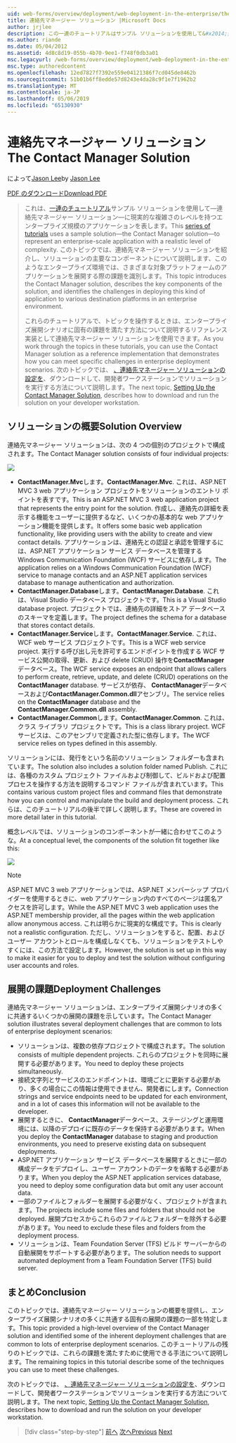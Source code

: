```yaml
---
uid: web-forms/overview/deployment/web-deployment-in-the-enterprise/the-contact-manager-solution
title: 連絡先マネージャー ソリューション |Microsoft Docs
author: jrjlee
description: この一連のチュートリアルはサンプル ソリューションを使用して&#x2014;連絡先マネージャー ソリューション&#x2014;現実的なレベルで、エンタープライズ規模のアプリケーションを表す.
ms.author: riande
ms.date: 05/04/2012
ms.assetid: 4d8c8d19-055b-4b70-9ee1-f748f0db3a01
msc.legacyurl: /web-forms/overview/deployment/web-deployment-in-the-enterprise/the-contact-manager-solution
msc.type: authoredcontent
ms.openlocfilehash: 12ed7827f7392e559e04121386f7cd045de8462b
ms.sourcegitcommit: 51b01b6ff8edde57d8243e4da28c9f1e7f1962b2
ms.translationtype: MT
ms.contentlocale: ja-JP
ms.lasthandoff: 05/06/2019
ms.locfileid: "65130930"
---
```

# <a name="the-contact-manager-solution"></a><span data-ttu-id="99a3c-103">連絡先マネージャー ソリューション</span><span class="sxs-lookup"><span data-stu-id="99a3c-103">The Contact Manager Solution</span></span>

<span data-ttu-id="99a3c-104">によって[Jason Lee](https://github.com/jrjlee)</span><span class="sxs-lookup"><span data-stu-id="99a3c-104">by [Jason Lee](https://github.com/jrjlee)</span></span>

[<span data-ttu-id="99a3c-105">PDF のダウンロード</span><span class="sxs-lookup"><span data-stu-id="99a3c-105">Download PDF</span></span>](https://msdnshared.blob.core.windows.net/media/MSDNBlogsFS/prod.evol.blogs.msdn.com/CommunityServer.Blogs.Components.WeblogFiles/00/00/00/63/56/8130.DeployingWebAppsInEnterpriseScenarios.pdf)

> <span data-ttu-id="99a3c-106">これは、[一連のチュートリアル](web-deployment-in-the-enterprise.md)サンプル ソリューションを使用して&#x2014;連絡先マネージャー ソリューション&#x2014;に現実的な複雑さのレベルを持つエンタープライズ規模のアプリケーションを表します。</span><span class="sxs-lookup"><span data-stu-id="99a3c-106">This [series of tutorials](web-deployment-in-the-enterprise.md) uses a sample solution&#x2014;the Contact Manager solution&#x2014;to represent an enterprise-scale application with a realistic level of complexity.</span></span> <span data-ttu-id="99a3c-107">このトピックでは、連絡先マネージャー ソリューションを紹介し、ソリューションの主要なコンポーネントについて説明します、このようなエンタープライズ環境では、さまざまな対象プラットフォームのアプリケーションを展開する際の課題を識別します。</span><span class="sxs-lookup"><span data-stu-id="99a3c-107">This topic introduces the Contact Manager solution, describes the key components of the solution, and identifies the challenges in deploying this kind of application to various destination platforms in an enterprise environment.</span></span>
> 
> <span data-ttu-id="99a3c-108">これらのチュートリアルで、トピックを操作するときは、エンタープライズ展開シナリオに固有の課題を満たす方法について説明するリファレンス実装として連絡先マネージャー ソリューションを使用できます。</span><span class="sxs-lookup"><span data-stu-id="99a3c-108">As you work through the topics in these tutorials, you can use the Contact Manager solution as a reference implementation that demonstrates how you can meet specific challenges in enterprise deployment scenarios.</span></span> <span data-ttu-id="99a3c-109">次のトピックでは、 [、連絡先マネージャー ソリューションの設定を](setting-up-the-contact-manager-solution.md)、ダウンロードして、開発者ワークステーションでソリューションを実行する方法について説明します。</span><span class="sxs-lookup"><span data-stu-id="99a3c-109">The next topic, [Setting Up the Contact Manager Solution](setting-up-the-contact-manager-solution.md), describes how to download and run the solution on your developer workstation.</span></span>

## <a name="solution-overview"></a><span data-ttu-id="99a3c-110">ソリューションの概要</span><span class="sxs-lookup"><span data-stu-id="99a3c-110">Solution Overview</span></span>

<span data-ttu-id="99a3c-111">連絡先マネージャー ソリューションは、次の 4 つの個別のプロジェクトで構成されます。</span><span class="sxs-lookup"><span data-stu-id="99a3c-111">The Contact Manager solution consists of four individual projects:</span></span>

![](the-contact-manager-solution/_static/image1.png)

- <span data-ttu-id="99a3c-112">**ContactManager.Mvc**します。</span><span class="sxs-lookup"><span data-stu-id="99a3c-112">**ContactManager.Mvc**.</span></span> <span data-ttu-id="99a3c-113">これは、ASP.NET MVC 3 web アプリケーション プロジェクトをソリューションのエントリ ポイントを表すです。</span><span class="sxs-lookup"><span data-stu-id="99a3c-113">This is an ASP.NET MVC 3 web application project that represents the entry point for the solution.</span></span> <span data-ttu-id="99a3c-114">作成し、連絡先の詳細を表示する機能をユーザーに提供するなど、いくつかの基本的な web アプリケーション機能を提供します。</span><span class="sxs-lookup"><span data-stu-id="99a3c-114">It offers some basic web application functionality, like providing users with the ability to create and view contact details.</span></span> <span data-ttu-id="99a3c-115">アプリケーションは、連絡先との認証と承認を管理するには、ASP.NET アプリケーション サービス データベースを管理する Windows Communication Foundation (WCF) サービスに依存します。</span><span class="sxs-lookup"><span data-stu-id="99a3c-115">The application relies on a Windows Communication Foundation (WCF) service to manage contacts and an ASP.NET application services database to manage authentication and authorization.</span></span>
- <span data-ttu-id="99a3c-116">**ContactManager.Database**します。</span><span class="sxs-lookup"><span data-stu-id="99a3c-116">**ContactManager.Database**.</span></span> <span data-ttu-id="99a3c-117">これは、Visual Studio データベース プロジェクトです。</span><span class="sxs-lookup"><span data-stu-id="99a3c-117">This is a Visual Studio database project.</span></span> <span data-ttu-id="99a3c-118">プロジェクトでは、連絡先の詳細をストア データベースのスキーマを定義します。</span><span class="sxs-lookup"><span data-stu-id="99a3c-118">The project defines the schema for a database that stores contact details.</span></span>
- <span data-ttu-id="99a3c-119">**ContactManager.Service**します。</span><span class="sxs-lookup"><span data-stu-id="99a3c-119">**ContactManager.Service**.</span></span> <span data-ttu-id="99a3c-120">これは、WCF web サービス プロジェクトです。</span><span class="sxs-lookup"><span data-stu-id="99a3c-120">This is a WCF web service project.</span></span> <span data-ttu-id="99a3c-121">実行する呼び出し元を許可するエンドポイントを作成する WCF サービス公開の取得、更新、および delete (CRUD) 操作を**ContactManager**データベース。</span><span class="sxs-lookup"><span data-stu-id="99a3c-121">The WCF service exposes an endpoint that allows callers to perform create, retrieve, update, and delete (CRUD) operations on the **ContactManager** database.</span></span> <span data-ttu-id="99a3c-122">サービスが依存、 **ContactManager**データベースおよび**ContactManager.Common.dll**アセンブリ。</span><span class="sxs-lookup"><span data-stu-id="99a3c-122">The service relies on the **ContactManager** database and the **ContactManager.Common.dll** assembly.</span></span>
- <span data-ttu-id="99a3c-123">**ContactManager.Common**します。</span><span class="sxs-lookup"><span data-stu-id="99a3c-123">**ContactManager.Common**.</span></span> <span data-ttu-id="99a3c-124">これは、クラス ライブラリ プロジェクトです。</span><span class="sxs-lookup"><span data-stu-id="99a3c-124">This is a class library project.</span></span> <span data-ttu-id="99a3c-125">WCF サービスは、このアセンブリで定義された型に依存します。</span><span class="sxs-lookup"><span data-stu-id="99a3c-125">The WCF service relies on types defined in this assembly.</span></span>

<span data-ttu-id="99a3c-126">ソリューションには、発行をという名前のソリューション フォルダーも含まれています。</span><span class="sxs-lookup"><span data-stu-id="99a3c-126">The solution also includes a solution folder named Publish.</span></span> <span data-ttu-id="99a3c-127">これには、各種のカスタム プロジェクト ファイルおよび制御して、ビルドおよび配置プロセスを操作する方法を説明するコマンド ファイルが含まれています。</span><span class="sxs-lookup"><span data-stu-id="99a3c-127">This contains various custom project files and command files that demonstrate how you can control and manipulate the build and deployment process.</span></span> <span data-ttu-id="99a3c-128">これらは、このチュートリアルの後半で詳しく説明します。</span><span class="sxs-lookup"><span data-stu-id="99a3c-128">These are covered in more detail later in this tutorial.</span></span>

<span data-ttu-id="99a3c-129">概念レベルでは、ソリューションのコンポーネントが一緒に合わせてこのような。</span><span class="sxs-lookup"><span data-stu-id="99a3c-129">At a conceptual level, the components of the solution fit together like this:</span></span>

![](the-contact-manager-solution/_static/image2.png)

> [!NOTE]
> <span data-ttu-id="99a3c-130">ASP.NET MVC 3 web アプリケーションでは、ASP.NET メンバーシップ プロバイダーを使用するときに、web アプリケーション内のすべてのページは匿名アクセスを許可します。</span><span class="sxs-lookup"><span data-stu-id="99a3c-130">While the ASP.NET MVC 3 web application uses the ASP.NET membership provider, all the pages within the web application allow anonymous access.</span></span> <span data-ttu-id="99a3c-131">これは明らかに現実的な構成です。</span><span class="sxs-lookup"><span data-stu-id="99a3c-131">This is clearly not a realistic configuration.</span></span> <span data-ttu-id="99a3c-132">ただし、ソリューションをすると、配置、およびユーザー アカウントとロールを構成しなくても、ソリューションをテストしやすくには、この方法で設定します。</span><span class="sxs-lookup"><span data-stu-id="99a3c-132">However, the solution is set up in this way to make it easier for you to deploy and test the solution without configuring user accounts and roles.</span></span>

## <a name="deployment-challenges"></a><span data-ttu-id="99a3c-133">展開の課題</span><span class="sxs-lookup"><span data-stu-id="99a3c-133">Deployment Challenges</span></span>

<span data-ttu-id="99a3c-134">連絡先マネージャー ソリューションは、エンタープライズ展開シナリオの多くに共通するいくつかの展開の課題を示しています。</span><span class="sxs-lookup"><span data-stu-id="99a3c-134">The Contact Manager solution illustrates several deployment challenges that are common to lots of enterprise deployment scenarios:</span></span>

- <span data-ttu-id="99a3c-135">ソリューションは、複数の依存プロジェクトで構成されます。</span><span class="sxs-lookup"><span data-stu-id="99a3c-135">The solution consists of multiple dependent projects.</span></span> <span data-ttu-id="99a3c-136">これらのプロジェクトを同時に展開する必要があります。</span><span class="sxs-lookup"><span data-stu-id="99a3c-136">You need to deploy these projects simultaneously.</span></span>
- <span data-ttu-id="99a3c-137">接続文字列とサービスのエンドポイントは、環境ごとに更新する必要があり、多くの場合にこの情報は使用できません、開発者にします。</span><span class="sxs-lookup"><span data-stu-id="99a3c-137">Connection strings and service endpoints need to be updated for each environment, and in a lot of cases this information will not be available to the developer.</span></span>
- <span data-ttu-id="99a3c-138">展開するときに、 **ContactManager**データベース、ステージングと運用環境には、以降のデプロイに既存のデータを保持する必要があります。</span><span class="sxs-lookup"><span data-stu-id="99a3c-138">When you deploy the **ContactManager** database to staging and production environments, you need to preserve existing data on subsequent deployments.</span></span>
- <span data-ttu-id="99a3c-139">ASP.NET アプリケーション サービス データベースを展開するときに一部の構成データをデプロイし、ユーザー アカウントのデータを省略する必要があります。</span><span class="sxs-lookup"><span data-stu-id="99a3c-139">When you deploy the ASP.NET application services database, you need to deploy some configuration data but omit any user account data.</span></span>
- <span data-ttu-id="99a3c-140">一部のファイルとフォルダーを展開する必要がなく、プロジェクトが含まれます。</span><span class="sxs-lookup"><span data-stu-id="99a3c-140">The projects include some files and folders that should not be deployed.</span></span> <span data-ttu-id="99a3c-141">展開プロセスからこれらのファイルとフォルダーを除外する必要があります。</span><span class="sxs-lookup"><span data-stu-id="99a3c-141">You need to exclude these files and folders from the deployment process.</span></span>
- <span data-ttu-id="99a3c-142">ソリューションは、Team Foundation Server (TFS) ビルド サーバーからの自動展開をサポートする必要があります。</span><span class="sxs-lookup"><span data-stu-id="99a3c-142">The solution needs to support automated deployment from a Team Foundation Server (TFS) build server.</span></span>

## <a name="conclusion"></a><span data-ttu-id="99a3c-143">まとめ</span><span class="sxs-lookup"><span data-stu-id="99a3c-143">Conclusion</span></span>

<span data-ttu-id="99a3c-144">このトピックでは、連絡先マネージャー ソリューションの概要を提供し、エンタープライズ展開シナリオの多くに共通する固有の展開の課題の一部を特定します。</span><span class="sxs-lookup"><span data-stu-id="99a3c-144">This topic provided a high-level overview of the Contact Manager solution and identified some of the inherent deployment challenges that are common to lots of enterprise deployment scenarios.</span></span> <span data-ttu-id="99a3c-145">このチュートリアルの残りのトピックでは、これらの課題を満たすために使用できる手法について説明します。</span><span class="sxs-lookup"><span data-stu-id="99a3c-145">The remaining topics in this tutorial describe some of the techniques you can use to meet these challenges.</span></span>

<span data-ttu-id="99a3c-146">次のトピックでは、 [、連絡先マネージャー ソリューションの設定を](setting-up-the-contact-manager-solution.md)、ダウンロードして、開発者ワークステーションでソリューションを実行する方法について説明します。</span><span class="sxs-lookup"><span data-stu-id="99a3c-146">The next topic, [Setting Up the Contact Manager Solution](setting-up-the-contact-manager-solution.md), describes how to download and run the solution on your developer workstation.</span></span>

> [!div class="step-by-step"]
> <span data-ttu-id="99a3c-147">[前へ](web-deployment-in-the-enterprise.md)
> [次へ](setting-up-the-contact-manager-solution.md)</span><span class="sxs-lookup"><span data-stu-id="99a3c-147">[Previous](web-deployment-in-the-enterprise.md)
[Next](setting-up-the-contact-manager-solution.md)</span></span>
